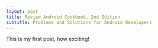 ```yaml
---
layout: post
title: Review Android Cookbook, 2nd Edition
subtitle: Problems and Solutions for Android Developers
---
```


This is my first post, how exciting!

